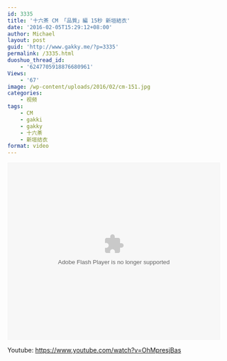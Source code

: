 ```yaml
---
id: 3335
title: '十六茶 CM 「品質」編 15秒 新垣結衣'
date: '2016-02-05T15:29:12+08:00'
author: Michael
layout: post
guid: 'http://www.gakky.me/?p=3335'
permalink: /3335.html
duoshuo_thread_id:
    - '6247705918876680961'
Views:
    - '67'
image: /wp-content/uploads/2016/02/cm-151.jpg
categories:
    - 视频
tags:
    - CM
    - gakki
    - gakky
    - 十六茶
    - 新垣结衣
format: video
---
```


<embed height="400" src="http://www.tudou.com/v/KO2lDpdDecE/&bid=05&rpid=51229674&resourceId=51229674_05_05_99/v.swf" type="application/x-shockwave-flash" width="480"></embed>

Youtube: <https://www.youtube.com/watch?v=OhMpresjBas>